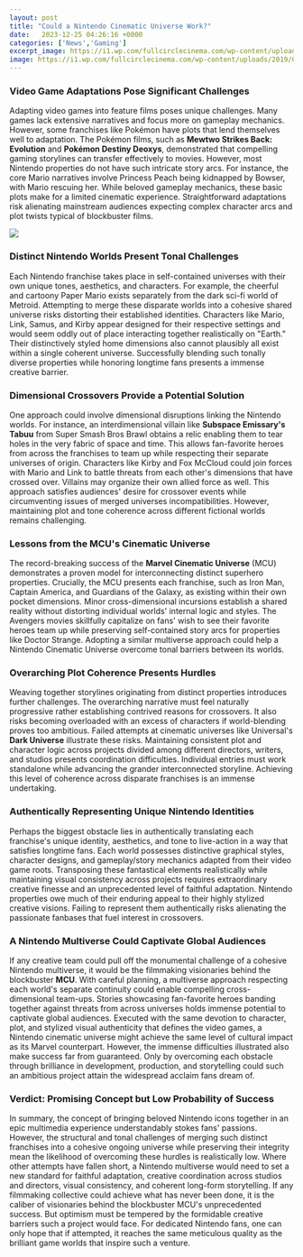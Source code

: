 ```yaml
---
layout: post
title: "Could a Nintendo Cinematic Universe Work?"
date:   2023-12-25 04:26:16 +0000
categories: ['News','Gaming']
excerpt_image: https://i1.wp.com/fullcirclecinema.com/wp-content/uploads/2019/05/Nintendo-Header.jpg?fit=1920%2C1080&amp;ssl=1
image: https://i1.wp.com/fullcirclecinema.com/wp-content/uploads/2019/05/Nintendo-Header.jpg?fit=1920%2C1080&amp;ssl=1
---
```


### **Video Game Adaptations Pose Significant Challenges**
Adapting video games into feature films poses unique challenges. Many games lack extensive narratives and focus more on gameplay mechanics. However, some franchises like Pokémon have plots that lend themselves well to adaptation. The Pokémon films, such as **Mewtwo Strikes Back: Evolution** and **Pokémon Destiny Deoxys**, demonstrated that compelling gaming storylines can transfer effectively to movies. 
However, most Nintendo properties do not have such intricate story arcs. For instance, the core Mario narratives involve Princess Peach being kidnapped by Bowser, with Mario rescuing her. While beloved gameplay mechanics, these basic plots make for a limited cinematic experience. Straightforward adaptations risk alienating mainstream audiences expecting complex character arcs and plot twists typical of blockbuster films.

![](https://i1.wp.com/fullcirclecinema.com/wp-content/uploads/2019/05/Nintendo-Header.jpg?fit=1920%2C1080&amp;ssl=1)
### **Distinct Nintendo Worlds Present Tonal Challenges**  
Each Nintendo franchise takes place in self-contained universes with their own unique tones, aesthetics, and characters. For example, the cheerful and cartoony Paper Mario exists separately from the dark sci-fi world of Metroid. Attempting to merge these disparate worlds into a cohesive shared universe risks distorting their established identities. 
Characters like Mario, Link, Samus, and Kirby appear designed for their respective settings and would seem oddly out of place interacting together realistically on "Earth." Their distinctively styled home dimensions also cannot plausibly all exist within a single coherent universe. Successfully blending such tonally diverse properties while honoring longtime fans presents a immense creative barrier.
### **Dimensional Crossovers Provide a Potential Solution** 
One approach could involve dimensional disruptions linking the Nintendo worlds. For instance, an interdimensional villain like **Subspace Emissary's Tabuu** from Super Smash Bros Brawl obtains a relic enabling them to tear holes in the very fabric of space and time. This allows fan-favorite heroes from across the franchises to team up while respecting their separate universes of origin. 
Characters like Kirby and Fox McCloud could join forces with Mario and Link to battle threats from each other's dimensions that have crossed over. Villains may organize their own allied force as well. This approach satisfies audiences' desire for crossover events while circumventing issues of merged universes incompatibilities. However, maintaining plot and tone coherence across different fictional worlds remains challenging.
### **Lessons from the MCU's Cinematic Universe**
The record-breaking success of the **Marvel Cinematic Universe** (MCU) demonstrates a proven model for interconnecting distinct superhero properties. Crucially, the MCU presents each franchise, such as Iron Man, Captain America, and Guardians of the Galaxy, as existing within their own pocket dimensions. 
Minor cross-dimensional incursions establish a shared reality without distorting individual worlds' internal logic and styles. The Avengers movies skillfully capitalize on fans' wish to see their favorite heroes team up while preserving self-contained story arcs for properties like Doctor Strange. Adopting a similar multiverse approach could help a Nintendo Cinematic Universe overcome tonal barriers between its worlds.
### **Overarching Plot Coherence Presents Hurdles**
Weaving together storylines originating from distinct properties introduces further challenges. The overarching narrative must feel naturally progressive rather establishing contrived reasons for crossovers. It also risks becoming overloaded with an excess of characters if world-blending proves too ambitious. 
Failed attempts at cinematic universes like Universal's **Dark Universe** illustrate these risks. Maintaining consistent plot and character logic across projects divided among different directors, writers, and studios presents coordination difficulties. Individual entries must work standalone while advancing the grander interconnected storyline. Achieving this level of coherence across disparate franchises is an immense undertaking. 
### **Authentically Representing Unique Nintendo Identities**
Perhaps the biggest obstacle lies in authentically translating each franchise's unique identity, aesthetics, and tone to live-action in a way that satisfies longtime fans. Each world possesses distinctive graphical styles, character designs, and gameplay/story mechanics adapted from their video game roots. 
Transposing these fantastical elements realistically while maintaining visual consistency across projects requires extraordinary creative finesse and an unprecedented level of faithful adaptation. Nintendo properties owe much of their enduring appeal to their highly stylized creative visions. Failing to represent them authentically risks alienating the passionate fanbases that fuel interest in crossovers. 
### **A Nintendo Multiverse Could Captivate Global Audiences**
If any creative team could pull off the monumental challenge of a cohesive Nintendo multiverse, it would be the filmmaking visionaries behind the blockbuster **MCU**. With careful planning, a multiverse approach respecting each world's separate continuity could enable compelling cross-dimensional team-ups. Stories showcasing fan-favorite heroes banding together against threats from across universes holds immense potential to captivate global audiences. 
Executed with the same devotion to character, plot, and stylized visual authenticity that defines the video games, a Nintendo cinematic universe might achieve the same level of cultural impact as its Marvel counterpart. However, the immense difficulties illustrated also make success far from guaranteed. Only by overcoming each obstacle through brilliance in development, production, and storytelling could such an ambitious project attain the widespread acclaim fans dream of.
### **Verdict: Promising Concept but Low Probability of Success**
In summary, the concept of bringing beloved Nintendo icons together in an epic multimedia experience understandably stokes fans' passions. However, the structural and tonal challenges of merging such distinct franchises into a cohesive ongoing universe while preserving their integrity mean the likelihood of overcoming these hurdles is realistically low. 
Where other attempts have fallen short, a Nintendo multiverse would need to set a new standard for faithful adaptation, creative coordination across studios and directors, visual consistency, and coherent long-form storytelling. If any filmmaking collective could achieve what has never been done, it is the caliber of visionaries behind the blockbuster MCU's unprecedented success. But optimism must be tempered by the formidable creative barriers such a project would face. For dedicated Nintendo fans, one can only hope that if attempted, it reaches the same meticulous quality as the brilliant game worlds that inspire such a venture.